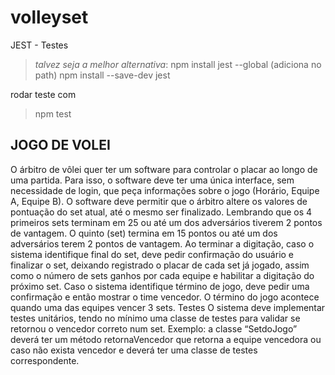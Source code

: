 # volleyset



JEST - Testes
> *talvez seja a melhor alternativa*: npm install jest --global (adiciona no path)
> npm install --save-dev jest

rodar teste com
> npm test


## JOGO DE VOLEI
O árbitro de vôlei quer ter um software para controlar o placar ao longo de uma partida. Para isso, o software
deve ter uma única interface, sem necessidade de login, que peça informações sobre o jogo (Horário, Equipe
A, Equipe B).
O software deve permitir que o árbitro altere os valores de pontuação do set atual, até o mesmo ser finalizado.
Lembrando que os 4 primeiros sets terminam em 25 ou até um dos adversários tiverem 2 pontos de vantagem.
O quinto (set) termina em 15 pontos ou até um dos adversários terem 2 pontos de vantagem.
Ao terminar a digitação, caso o sistema identifique final do set, deve pedir confirmação do usuário e finalizar
o set, deixando registrado o placar de cada set já jogado, assim como o número de sets ganhos por cada equipe
e habilitar a digitação do próximo set.
Caso o sistema identifique término de jogo, deve pedir uma confirmação e então mostrar o time vencedor. O
término do jogo acontece quando uma das equipes vencer 3 sets.
Testes
O sistema deve implementar testes unitários, tendo no mínimo uma classe de testes para validar se retornou o
vencedor correto num set.
Exemplo: a classe “SetdoJogo” deverá ter um método retornaVencedor que retorna a equipe vencedora ou
<vazio> caso não exista vencedor e deverá ter uma classe de testes correspondente.